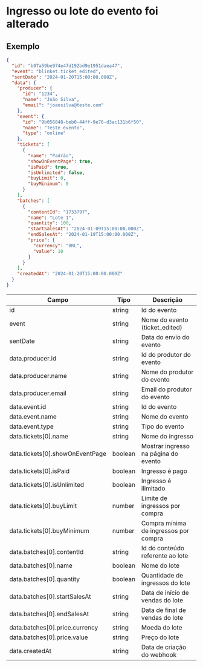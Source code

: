 # Ingresso ou lote do evento foi alterado

## Exemplo

```json
{
  "id": "b07a59be974e47d192bd9e1951daea47",
  "event": "blinket.ticket_edited",
  "sentDate": "2024-01-20T15:00:00.000Z",
  "data": {
    "producer": {
      "id": "1234",
      "name": "João Silva",
      "email": "joaosilva@teste.com"
    },
    "event": {
      "id": "9b056848-beb0-44ff-9e76-d3ac131b6f50",
      "name": "Teste evento",
      "type": "online"
    },
    "tickets": [
      {
        "name": "Padrão",
        "showOnEventPage": true,
        "isPaid": true,
        "isUnlimited": false,
        "buyLimit": 0,
        "buyMinimum": 0
      }
    ],
    "batches": [
      {
        "contentId": "1733797",
        "name": "Lote 1",
        "quantity": 100,
        "startSalesAt": "2024-01-09T15:00:00.000Z",
        "endSalesAt": "2024-01-19T15:00:00.000Z",
        "price": {
          "currency": "BRL",
          "value": 10
        }
      }
    ],
    "createdAt": "2024-01-20T15:00:00.000Z"
  }
}
```

| Campo                           | Tipo    | Descrição                             |
| ------------------------------- | ------- | ------------------------------------- |
| id                              | string  | Id do evento                          |
| event                           | string  | Nome do evento (ticket_edited)        |
| sentDate                        | string  | Data do envio do evento               |
| data.producer.id                | string  | Id do produtor do evento              |
| data.producer.name              | string  | Nome do produtor do evento            |
| data.producer.email             | string  | Email do produtor do evento           |
| data.event.id                   | string  | Id do evento                          |
| data.event.name                 | string  | Nome do evento                        |
| data.event.type                 | string  | Tipo do evento                        |
| data.tickets[0].name            | string  | Nome do ingresso                      |
| data.tickets[0].showOnEventPage | boolean | Mostrar ingresso na página do evento  |
| data.tickets[0].isPaid          | boolean | Ingresso é pago                       |
| data.tickets[0].isUnlimited     | boolean | Ingresso é ilimitado                  |
| data.tickets[0].buyLimit        | number  | Limite de ingressos por compra        |
| data.tickets[0].buyMinimum      | number  | Compra mínima de ingressos por compra |
| data.batches[0].contentId       | string  | Id do conteúdo referente ao lote      |
| data.batches[0].name            | boolean | Nome do lote                          |
| data.batches[0].quantity        | boolean | Quantidade de ingressos do lote       |
| data.batches[0].startSalesAt    | string  | Data de início de vendas do lote      |
| data.batches[0].endSalesAt      | string  | Data de final de vendas do lote       |
| data.batches[0].price.currency  | string  | Moeda do lote                         |
| data.batches[0].price.value     | string  | Preço do lote                         |
| data.createdAt                  | string  | Data de criação do webhook            |
